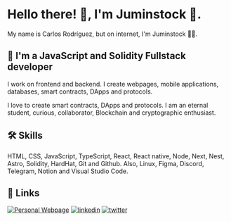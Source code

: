 # Hello there! 👋, I'm Juminstock 🦅.
My name is Carlos Rodríguez, but on internet, I'm Juminstock 🧑‍💻.
## 🚀 I'm a JavaScript and Solidity Fullstack developer
I work on frontend and backend. I create webpages, mobile applications, databases, smart contracts, DApps and protocols.

I love to create smart contracts, DApps and protocols. I am an eternal student, curious, collaborator, Blockchain and cryptographic enthusiast.


## 🛠 Skills
HTML, CSS, JavaScript, TypeScript, React, React native, Node, Next, Nest, Astro, Solidity, HardHat, Git and Github. Also, Linux, Figma, Discord, Telegram, Notion and Visual Studio Code.


## 🔗 Links
[![Personal Webpage](https://img.shields.io/badge/my_portfolio-000?style=for-the-badge&logo=ko-fi&logoColor=white)](https://www.juminstock.com)
[![linkedin](https://img.shields.io/badge/linkedin-0A66C2?style=for-the-badge&logo=linkedin&logoColor=white)](https://www.linkedin.com/in/juminstock)
[![twitter](https://img.shields.io/badge/twitter-1DA1F2?style=for-the-badge&logo=twitter&logoColor=white)](https://twitter.com/juminstock)
